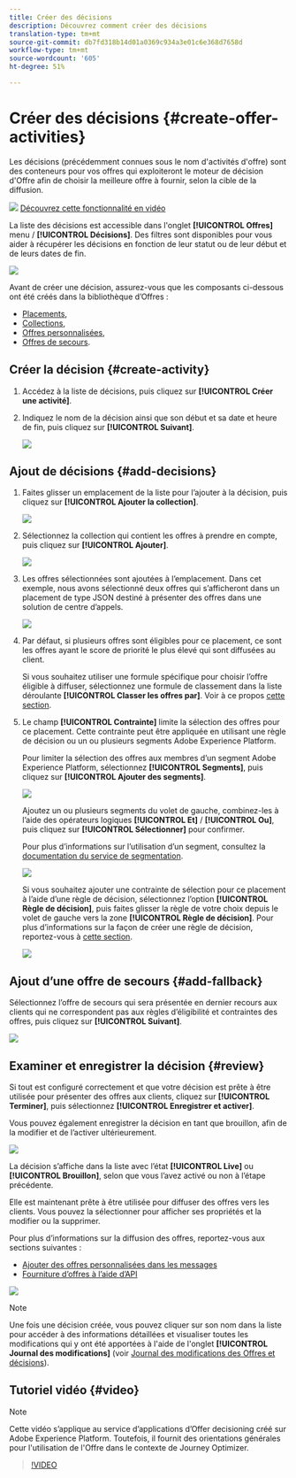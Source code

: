 ```yaml
---
title: Créer des décisions
description: Découvrez comment créer des décisions
translation-type: tm+mt
source-git-commit: db7fd318b14d01a0369c934a3e01c6e368d7658d
workflow-type: tm+mt
source-wordcount: '605'
ht-degree: 51%

---
```


# Créer des décisions {#create-offer-activities}

Les décisions (précédemment connues sous le nom d&#39;activités d&#39;offre) sont des conteneurs pour vos offres qui exploiteront le moteur de décision d&#39;Offre afin de choisir la meilleure offre à fournir, selon la cible de la diffusion.

![](../../assets/do-not-localize/how-to-video.png) [Découvrez cette fonctionnalité en vidéo](#video)

La liste des décisions est accessible dans l&#39;onglet **[!UICONTROL Offres]** menu / **[!UICONTROL Décisions]**. Des filtres sont disponibles pour vous aider à récupérer les décisions en fonction de leur statut ou de leur début et de leurs dates de fin.

![](../../assets/activities-list.png)

Avant de créer une décision, assurez-vous que les composants ci-dessous ont été créés dans la bibliothèque d’Offres :

* [Placements](../offer-library/creating-placements.md),
* [Collections](../offer-library/creating-collections.md),
* [Offres personnalisées](../offer-library/creating-personalized-offers.md),
* [Offres de secours](../offer-library/creating-fallback-offers.md).

## Créer la décision {#create-activity}

1. Accédez à la liste de décisions, puis cliquez sur **[!UICONTROL Créer une activité]**.

1. Indiquez le nom de la décision ainsi que son début et sa date et heure de fin, puis cliquez sur **[!UICONTROL Suivant]**.

   ![](../../assets/activities-name.png)

## Ajout de décisions {#add-decisions}

1. Faites glisser un emplacement de la liste pour l’ajouter à la décision, puis cliquez sur **[!UICONTROL Ajouter la collection]**.

   ![](../../assets/activities-placement.png)

1. Sélectionnez la collection qui contient les offres à prendre en compte, puis cliquez sur **[!UICONTROL Ajouter]**.

   ![](../../assets/activities-collection.png)

1. Les offres sélectionnées sont ajoutées à l’emplacement. Dans cet exemple, nous avons sélectionné deux offres qui s’afficheront dans un placement de type JSON destiné à présenter des offres dans une solution de centre d’appels.

   ![](../../assets/offers-added.png)

1. Par défaut, si plusieurs offres sont éligibles pour ce placement, ce sont les offres ayant le score de priorité le plus élevé qui sont diffusées au client.

   Si vous souhaitez utiliser une formule spécifique pour choisir l’offre éligible à diffuser, sélectionnez une formule de classement dans la liste déroulante **[!UICONTROL Classer les offres par]**. Voir à ce propos [cette section](../offer-activities/configure-offer-selection.md).

1. Le champ **[!UICONTROL Contrainte]** limite la sélection des offres pour ce placement. Cette contrainte peut être appliquée en utilisant une règle de décision ou un ou plusieurs segments Adobe Experience Platform.

   Pour limiter la sélection des offres aux membres d’un segment Adobe Experience Platform, sélectionnez **[!UICONTROL Segments]**, puis cliquez sur **[!UICONTROL Ajouter des segments]**.

   ![](../../assets/activity_constraint_segment.png)

   Ajoutez un ou plusieurs segments du volet de gauche, combinez-les à l’aide des opérateurs logiques **[!UICONTROL Et]** / **[!UICONTROL Ou]**, puis cliquez sur **[!UICONTROL Sélectionner]** pour confirmer.

   Pour plus d’informations sur l’utilisation d’un segment, consultez la [documentation du service de segmentation](https://experienceleague.adobe.com/docs/experience-platform/segmentation/home.html?lang=fr).

   ![](../../assets/activity_constraint_segment2.png)

   Si vous souhaitez ajouter une contrainte de sélection pour ce placement à l’aide d’une règle de décision, sélectionnez l’option **[!UICONTROL Règle de décision]**, puis faites glisser la règle de votre choix depuis le volet de gauche vers la zone **[!UICONTROL Règle de décision]**. Pour plus d’informations sur la façon de créer une règle de décision, reportez-vous à [cette section](../offer-library/creating-decision-rules.md).

   ![](../../assets/activity_constraint_rule.png)

## Ajout d’une offre de secours {#add-fallback}

Sélectionnez l’offre de secours qui sera présentée en dernier recours aux clients qui ne correspondent pas aux règles d’éligibilité et contraintes des offres, puis cliquez sur **[!UICONTROL Suivant]**.

![](../../assets/add-fallback-offer.png)

## Examiner et enregistrer la décision {#review}

Si tout est configuré correctement et que votre décision est prête à être utilisée pour présenter des offres aux clients, cliquez sur **[!UICONTROL Terminer]**, puis sélectionnez **[!UICONTROL Enregistrer et activer]**.

Vous pouvez également enregistrer la décision en tant que brouillon, afin de la modifier et de l’activer ultérieurement.

![](../../assets/save-activities.png)

La décision s’affiche dans la liste avec l’état **[!UICONTROL Live]** ou **[!UICONTROL Brouillon]**, selon que vous l’avez activé ou non à l’étape précédente.

Elle est maintenant prête à être utilisée pour diffuser des offres vers les clients. Vous pouvez la sélectionner pour afficher ses propriétés et la modifier ou la supprimer.

Pour plus d’informations sur la diffusion des offres, reportez-vous aux sections suivantes :

* [Ajouter des offres personnalisées dans les messages](../../deliver-personalized-offers.md)
* [Fourniture d’offres à l’aide d’API](../api-reference/decisions-api/deliver-offers.md)

![](../../assets/activities-created.png)

>[!NOTE]
>
>Une fois une décision créée, vous pouvez cliquer sur son nom dans la liste pour accéder à des informations détaillées et visualiser toutes les modifications qui y ont été apportées à l&#39;aide de l&#39;onglet **[!UICONTROL Journal des modifications]** (voir [Journal des modifications des Offres et décisions](../get-started/user-interface.md#changes-log)).

## Tutoriel vidéo {#video}

>[!NOTE]
>
>Cette vidéo s’applique au service d’applications d’Offer decisioning créé sur Adobe Experience Platform. Toutefois, il fournit des orientations générales pour l&#39;utilisation de l&#39;Offre dans le contexte de Journey Optimizer.

>[!VIDEO](https://video.tv.adobe.com/v/329606?quality=12)
